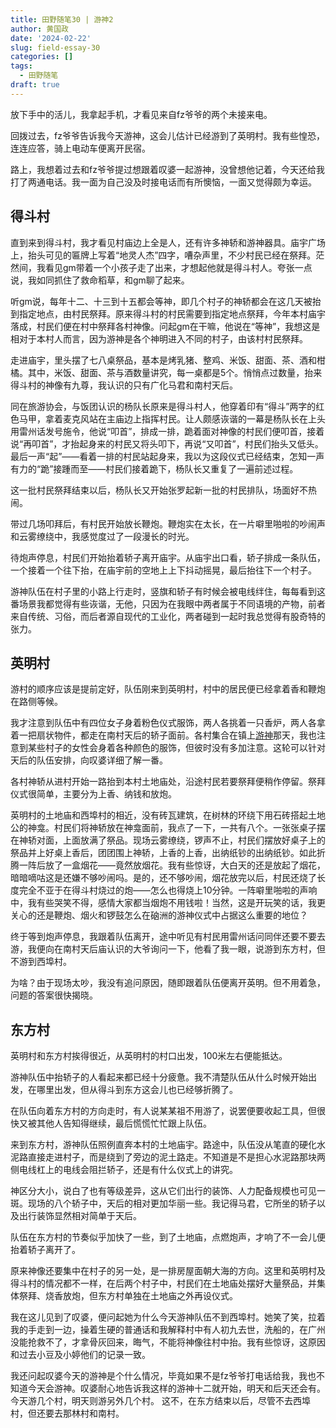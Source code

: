 ```yaml
---
title: 田野随笔30 | 游神2
author: 黄国政
date: '2024-02-22'
slug: field-essay-30
categories: []
tags:
  - 田野随笔
draft: true
---
```


<!--more-->

放下手中的活儿，我拿起手机，才看见来自fz爷爷的两个未接来电。

回拨过去，fz爷爷告诉我今天游神，这会儿估计已经游到了英明村。我有些惶恐，连连应答，骑上电动车便离开民宿。

路上，我想着过去和fz爷爷提过想跟着叹婆一起游神，没曾想他记着，今天还给我打了两通电话。我一面为自己没及时接电话而有所懊恼，一面又觉得颇为幸运。


## 得斗村

直到来到得斗村，我才看见村庙边上全是人，还有许多神轿和游神器具。庙宇广场上，抬头可见的匾牌上写着“地灵人杰”四字，嘈杂声里，不少村民已经在祭拜。茫然间，我看见gm带着一个小孩子走了出来，才想起他就是得斗村人。夸张一点说，我如同抓住了救命稻草，和gm聊了起来。

听gm说，每年十二、十三到十五都会等神，即几个村子的神轿都会在这几天被抬到指定地点，由村民祭拜。原来得斗村的村民需要到指定地点祭拜，今年本村庙宇落成，村民们便在村中祭拜各村神像。问起gm在干嘛，他说在“等神”，我想这是相对于本村人而言，因为游神是各个神明进入不同的村子，由该村村民祭拜。

走进庙宇，里头摆了七八桌祭品，基本是烤乳猪、整鸡、米饭、甜面、茶、酒和柑橘。其中，米饭、甜面、茶与酒数量讲究，每一桌都是5个。悄悄点过数量，抬来得斗村的神像有九尊，我认识的只有广化马君和南村天后。

同在旅游协会，与饭团认识的杨队长原来是得斗村人，他穿着印有“得斗”两字的红色马甲，拿着麦克风站在主庙边上指挥村民。让人颇感诙谐的一幕是杨队长在上头用雷州话发号施令，他说“叩首”，排成一排，跪着面对神像的村民们便叩首，接着说“再叩首”，才抬起身来的村民又将头叩下，再说“又叩首”，村民们抬头又低头。最后一声“起”——看着一排的村民站起身来，我以为这段仪式已经结束，怎知一声有力的“跪”接踵而至——村民们接着跪下，杨队长又重复了一遍前述过程。

这一批村民祭拜结束以后，杨队长又开始张罗起新一批的村民排队，场面好不热闹。

带过几场叩拜后，有村民开始放长鞭炮。鞭炮实在太长，在一片噼里啪啦的吵闹声和云雾缭绕中，我感觉度过了一段漫长的时光。

待炮声停息，村民们开始抬着轿子离开庙宇。从庙宇出口看，轿子排成一条队伍，一个接着一个往下抬，在庙宇前的空地上上下抖动摇晃，最后抬往下一个村子。

游神队伍在村子里的小路上行走时，竖旗和轿子有时候会被电线绊住，每每看到这番场景我都觉得有些诙谐，无他，只因为在我眼中两者属于不同语境的产物，前者来自传统、习俗，而后者源自现代的工业化，两者碰到一起时我总觉得有股奇特的张力。

## 英明村

游村的顺序应该是提前定好，队伍刚来到英明村，村中的居民便已经拿着香和鞭炮在路侧等候。

我才注意到队伍中有四位女子身着粉色仪式服饰，两人各挑着一只香炉，两人各拿着一把扇状物件，都走在南村天后的轿子面前。各村集合在镇上[游神](https://guozheng.rbind.io/posts/2024/02/filed-essay-28/)那天，我也注意到某些村子的女性会身着各种颜色的服饰，但彼时没有多加注意。这轮可以针对天后的队伍安排，向叹婆详细了解一番。

各村神轿从进村开始一路抬到本村土地庙处，沿途村民若要祭拜便稍作停留。祭拜仪式很简单，主要分为上香、纳钱和放炮。

英明村的土地庙和西埠村的相近，没有砖瓦建筑，在树林的环绕下用石砖搭起土地公的神龛。村民们将神轿放在神龛面前，我点了一下，一共有八个。一张张桌子摆在神轿对面，上面放满了祭品。现场云雾缭绕，锣声不止，村民们摆放好桌子上的祭品并上好桌上香后，团团围上神轿，上香的上香，出纳纸钞的出纳纸钞。如此折腾一阵后放了一盒烟花——竟然放烟花。我有些惊讶，大白天的还是放起了烟花，暗暗嘀咕这是还嫌不够吵闹吗。是的，还不够吵闹，烟花放完以后，村民还烧了长度完全不亚于在得斗村烧过的炮——怎么也得烧上10分钟。一阵噼里啪啦的声响中，我有些哭笑不得，感情大家都当烟炮不用钱啦！当然，这是开玩笑的话，我更关心的还是鞭炮、烟火和锣鼓怎么在硇洲的游神仪式中占据这么重要的地位？

终于等到炮声停息，我跟着队伍离开，途中听见有村民用雷州话问同伴还要不要去游，我便向在南村天后庙认识的大爷询问一下，他看了我一眼，说游到东方村，但不游到西埠村。

为啥？由于现场太吵，我没有追问原因，随即跟着队伍便离开英明。但不用着急，问题的答案很快揭晓。

## 东方村

英明村和东方村挨得很近，从英明村的村口出发，100米左右便能抵达。

游神队伍中抬轿子的人看起来都已经十分疲惫。我不清楚队伍从什么时候开始出发，在哪里出发，但从得斗到东方这会儿也已经够折腾了。

在队伍向着东方村的方向走时，有人说某某祖不用游了，说罢便要收起工具，但很快又被其他人告知得继续，最后慌慌忙忙跟上队伍。

来到东方村，游神队伍照例直奔本村的土地庙宇。路途中，队伍没从笔直的硬化水泥路直接走进村子，而是绕到了旁边的泥土路走。不知道是不是担心水泥路那块两侧电线杠上的电线会阻拦轿子，还是有什么仪式上的讲究。

神区分大小，说白了也有等级差异，这从它们出行的装饰、人力配备规模也可见一斑。现场的八个轿子中，天后的相对更加华丽一些。我记得马君，它所坐的轿子以及出行装饰显然相对简单于天后。

队伍在东方村的节奏似乎加快了一些，到了土地庙，点燃炮声，才响了不一会儿便抬着轿子离开了。

原来神像还要集中在村子的另一处，是一排房屋面朝大海的方向。这里和英明村及得斗村的情况都不一样，在后两个村子中，村民们在土地庙处摆好大量祭品，并集体祭拜、烧香放炮，但东方村单独在土地庙之外再设仪式。

我在这儿见到了叹婆，便问起她为什么今天游神队伍不到西埠村。她笑了笑，拉着我的手走到一边，操着生硬的普通话和我解释村中有人初九去世，洗船的，在广州没能抢救不了，才拿骨灰回来，晦气，不能将神像往村中抬。我有些惊讶，这原因和过去小豆及小婷他们的记录一致。

我还问起叹婆今天的游神是个什么情况，毕竟如果不是fz爷爷打电话给我，我也不知道今天会游神。叹婆耐心地告诉我这样的游神十二就开始，明天和后天还会有。今天游几个村，明天则游另外几个村。 这不，在东方结束以后，尽管不去西埠村，但还要去那林村和南村。


